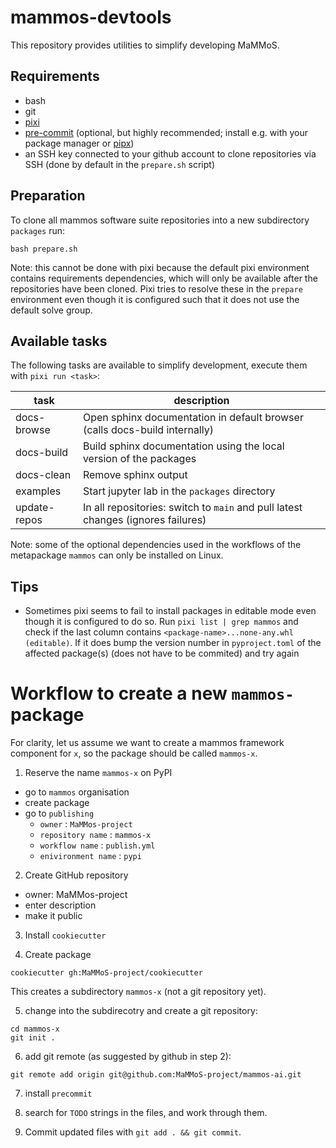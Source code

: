# mammos-devtools

This repository provides utilities to simplify developing MaMMoS.

## Requirements
- bash
- git
- [pixi](https://pixi.sh/latest/)
- [pre-commit](https://pre-commit.com/) (optional, but highly recommended;
  install e.g. with your package manager or [pipx](https://pipx.pypa.io/latest/installation/))
- an SSH key connected to your github account to clone repositories via SSH
  (done by default in the `prepare.sh` script)

## Preparation

To clone all mammos software suite repositories into a new subdirectory
`packages` run:
```shell
bash prepare.sh
```

Note: this cannot be done with pixi because the default pixi environment
contains requirements dependencies, which will only be available after the
repositories have been cloned. Pixi tries to resolve these in the `prepare`
environment even though it is configured such that it does not use the default
solve group.


## Available tasks

The following tasks are available to simplify development, execute them with
`pixi run <task>`:

| task         | description                                                                      |
|--------------|----------------------------------------------------------------------------------|
| docs-browse  | Open sphinx documentation in default browser (calls docs-build internally)       |
| docs-build   | Build sphinx documentation using the local version of the packages               |
| docs-clean   | Remove sphinx output                                                             |
| examples     | Start jupyter lab in the `packages` directory                                    |
| update-repos | In all repositories: switch to `main` and pull latest changes (ignores failures) |

Note: some of the optional dependencies used in the workflows of the metapackage
`mammos` can only be installed on Linux.

## Tips

- Sometimes pixi seems to fail to install packages in editable mode even though
  it is configured to do so. Run `pixi list | grep mammos` and check if the last
  column contains `<package-name>...none-any.whl (editable)`. If it does bump
  the version number in `pyproject.toml` of the affected package(s) (does not
  have to be commited) and try again

# Workflow to create a new `mammos-` package

For clarity, let us assume we want to create a mammos framework component for `x`, so the package should be called `mammos-x`.

1. Reserve the name `mammos-x` on PyPI

- go to `mammos` organisation 
- create package
- go to `publishing`
  - `owner` : `MaMMos-project`
  - `repository name` : `mammos-x`
  - `workflow name` : `publish.yml`
  - `enivironment name` : `pypi`
    
2. Create GitHub repository
- owner: MaMMos-project
- enter description
- make it public

3. Install `cookiecutter`

4. Create package

```
cookiecutter gh:MaMMoS-project/cookiecutter
```

This creates a subdirectory `mammos-x` (not a git repository yet).

5. change into the subdirecotry and create a git repository:

```console
cd mammos-x
git init .
```

6. add git remote (as suggested by github in step 2):

```
git remote add origin git@github.com:MaMMoS-project/mammos-ai.git
```

7. install `precommit`

8. search for `TODO` strings in the files, and work through them.

9. Commit updated files with `git add . && git commit`.

